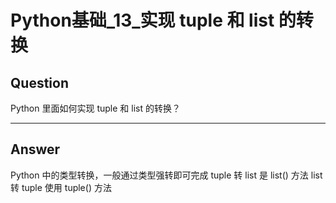 # Python基础_13_实现 tuple 和 list 的转换


## Question
Python 里面如何实现 tuple 和 list 的转换？

----

## Answer
Python 中的类型转换，一般通过类型强转即可完成 tuple 转 list 是 list() 方法 list 转 tuple 使用 tuple() 方法
